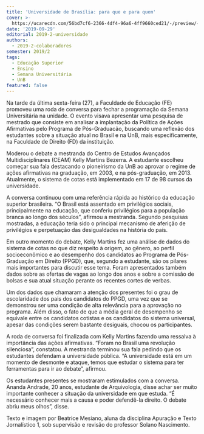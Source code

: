 ```yaml
---
title: 'Universidade de Brasília: para que e para quem'
cover: >-
  https://ucarecdn.com/56bd7cf6-2366-4df4-96a6-4ff9660ced21/-/preview/-/enhance/20/-/sharp/3/
date: '2019-09-29'
editorial: 2019-2-universidade
authors:
  - 2019-2-colaboradores
semester: 2019/2
tags:
  - Educação Superior
  - Ensino
  - Semana Universitária
  - UnB
featured: false
---
```

Na tarde da última sexta-feira (27), a Faculdade de Educação (FE) promoveu uma roda de conversa para fechar a programação da Semana Universitária na unidade. O evento visava apresentar uma pesquisa de mestrado que consiste em analisar a implantação da Política de Ações Afirmativas pelo Programa de Pós-Graduacão, buscando uma reflexão dos estudantes sobre a situação atual no Brasil e na UnB, mais especificamente, na Faculdade de Direito (FD) da instituição.

Moderou o debate a mestranda do Centro de Estudos Avançados Multidisciplinares (CEAM) Kelly Martins Bezerra. A estudante escolheu começar sua fala destacando o pioneirismo da UnB ao aprovar o regime de ações afirmativas na graduação, em 2003, e na pós-graduação, em 2013. Atualmente, o sistema de cotas está implementado em 17 de 98 cursos da universidade.

A conversa continuou com uma referência rápida ao histórico da educação superior brasileira.  “O Brasil está assentado em privilégios sociais, principalmente na educação, que conferiu privilégios para a população branca ao longo dos séculos”, afirmou a mestranda. Segundo pesquisas mostradas, a educação teria sido o principal mecanismo de aferição de privilégios e perpetuação das desigualdades na história do país.

Em outro momento do debate, Kelly Martins fez uma análise de dados do sistema de cotas no que diz respeito à origem, ao gênero, ao perfil socioeconômico e ao desempenho dos candidatos ao Programa de Pós-Graduação em Direito (PPGD), que, segundo a estudante, são os pilares mais importantes para discutir esse tema. Foram apresentados também dados sobre as ofertas de vagas ao longo dos anos e sobre a comissão de bolsas e sua atual situação perante os recentes cortes de verbas.

Um dos dados que chamaram a atenção dos presentes foi o grau de escolaridade dos pais dos candidatos do PPGD, uma vez que se demonstrou ser uma condição de alta relevância para a aprovação no programa. Além disso, o fato de que a média geral de desempenho se equivale entre os candidatos cotistas e os candidatos do sistema universal, apesar das condições serem bastante desiguais, chocou os participantes.

A roda de conversa foi finalizada com Kelly Martins fazendo uma ressalva à importância das ações afirmativas. “Foram no Brasil uma revolução silenciosa”, constatou. A mestranda terminou sua fala pedindo que os estudantes defendam a universidade pública. “A universidade está em um momento de desmonte e ataque, temos que estudar o sistema para ter ferramentas para ir ao debate”, afirmou.

Os estudantes presentes se mostraram estimulados com a conversa. Ananda Andrade, 20 anos, estudante de Arquivologia, disse achar ser muito importante conhecer a situação da universidade em que estuda. “É necessário conhecer mais a causa e poder defendê-la direito. O debate abriu meus olhos”, disse.



Texto e imagem por Beatrice Mesiano, aluna da disciplina Apuração e Texto Jornalístico 1, sob supervisão e revisão do professor Solano Nascimento.
